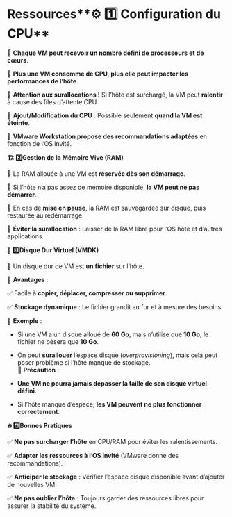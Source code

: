 # Ressources**⚙️ 1️⃣ Configuration du CPU**

📌 **Chaque VM peut recevoir un nombre défini de processeurs et de cœurs**.

📌 **Plus une VM consomme de CPU, plus elle peut impacter les performances de l’hôte**.

📌 **Attention aux surallocations !** Si l’hôte est surchargé, la VM peut **ralentir** à cause des files d’attente CPU.

📌 **Ajout/Modification du CPU** : Possible seulement **quand la VM est éteinte**.

📌 **VMware Workstation propose des recommandations adaptées** en fonction de l’OS invité.



**🏗️ 2️⃣️Gestion de la Mémoire Vive (RAM)**

🔹 La RAM allouée à une VM est **réservée dès son démarrage**.

🔹 Si l’hôte n’a pas assez de mémoire disponible, **la VM peut ne pas démarrer**.

🔹 En cas de **mise en pause**, la RAM est sauvegardée sur disque, puis restaurée au redémarrage.

🔹 **Éviter la surallocation** : Laisser de la RAM libre pour l’OS hôte et d’autres applications.



**💾 3️⃣️Disque Dur Virtuel (VMDK)**

📌 Un disque dur de VM est **un fichier** sur l’hôte.

📌 **Avantages** :

✅ Facile à **copier, déplacer, compresser ou supprimer**.

✅ **Stockage dynamique** : Le fichier grandit au fur et à mesure des besoins.

📌 **Exemple** :

- Si une VM a un disque alloué de **60 Go**, mais n’utilise que **10 Go**, le fichier ne pèsera que **10 Go**.
- On peut **surallouer** l’espace disque (*overprovisioning*), mais cela peut poser problème si l’hôte manque de stockage.  
  📌 **Précaution** :

- **Une VM ne pourra jamais dépasser la taille de son disque virtuel défini**.
- Si l’hôte manque d’espace, **les VM peuvent ne plus fonctionner correctement**.



**🔥 4️⃣️Bonnes Pratiques**

✅ **Ne pas surcharger l’hôte** en CPU/RAM pour éviter les ralentissements.

✅ **Adapter les ressources à l’OS invité** (VMware donne des recommandations).

✅ **Anticiper le stockage** : Vérifier l’espace disque disponible avant d’ajouter de nouvelles VM.

✅ **Ne pas oublier l’hôte** : Toujours garder des ressources libres pour assurer la stabilité du système.
